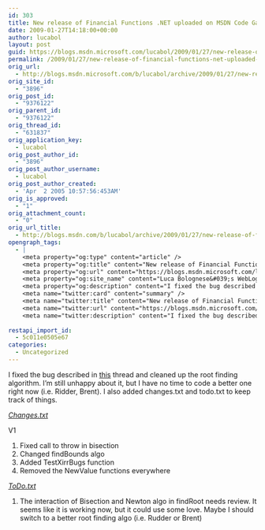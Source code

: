 ```yaml
---
id: 303
title: New release of Financial Functions .NET uploaded on MSDN Code Gallery
date: 2009-01-27T14:18:00+00:00
author: lucabol
layout: post
guid: https://blogs.msdn.microsoft.com/lucabol/2009/01/27/new-release-of-financial-functions-net-uploaded-on-msdn-code-gallery/
permalink: /2009/01/27/new-release-of-financial-functions-net-uploaded-on-msdn-code-gallery/
orig_url:
  - http://blogs.msdn.microsoft.com/b/lucabol/archive/2009/01/27/new-release-of-financial-functions-net-uploaded-on-msdn-code-gallery.aspx
orig_site_id:
  - "3896"
orig_post_id:
  - "9376122"
orig_parent_id:
  - "9376122"
orig_thread_id:
  - "631837"
orig_application_key:
  - lucabol
orig_post_author_id:
  - "3896"
orig_post_author_username:
  - lucabol
orig_post_author_created:
  - 'Apr  2 2005 10:57:56:453AM'
orig_is_approved:
  - "1"
orig_attachment_count:
  - "0"
orig_url_title:
  - http://blogs.msdn.com/b/lucabol/archive/2009/01/27/new-release-of-financial-functions-net-uploaded-on-msdn-code-gallery.aspx
opengraph_tags:
  - |
    <meta property="og:type" content="article" />
    <meta property="og:title" content="New release of Financial Functions .NET uploaded on MSDN Code Gallery" />
    <meta property="og:url" content="https://blogs.msdn.microsoft.com/lucabol/2009/01/27/new-release-of-financial-functions-net-uploaded-on-msdn-code-gallery/" />
    <meta property="og:site_name" content="Luca Bolognese&#039;s WebLog" />
    <meta property="og:description" content="I fixed the bug described in this thread and cleaned up the root finding algorithm. I’m still unhappy about it, but I have no time to code a better one right now (i.e. Ridder, Brent). I also added changes.txt and todo.txt to keep track of things. Changes.txt V1 1. Fixed call to throw in bisection..." />
    <meta name="twitter:card" content="summary" />
    <meta name="twitter:title" content="New release of Financial Functions .NET uploaded on MSDN Code Gallery" />
    <meta name="twitter:url" content="https://blogs.msdn.microsoft.com/lucabol/2009/01/27/new-release-of-financial-functions-net-uploaded-on-msdn-code-gallery/" />
    <meta name="twitter:description" content="I fixed the bug described in this thread and cleaned up the root finding algorithm. I’m still unhappy about it, but I have no time to code a better one right now (i.e. Ridder, Brent). I also added changes.txt and todo.txt to keep track of things. Changes.txt V1 1. Fixed call to throw in bisection..." />
    
restapi_import_id:
  - 5c011e0505e67
categories:
  - Uncategorized
---
```

I fixed the bug described in [this](https://code.msdn.microsoft.com/Thread/View.aspx?ProjectName=FinancialFunctions&ThreadId=1060) thread and cleaned up the root finding algorithm. I’m still unhappy about it, but I have no time to code a better one right now (i.e. Ridder, Brent). I also added changes.txt and todo.txt to keep track of things.

_<u>Changes.txt</u>_

V1   
1. Fixed call to throw in bisection   
2. Changed findBounds algo   
3. Added TestXirrBugs function   
4. Removed the NewValue functions everywhere

_<u>ToDo.txt</u>_

1. The interaction of Bisection and Newton algo in findRoot needs review. It seems like it is working now, but it could use some love. Maybe I should switch to a better root finding algo (i.e. Rudder or Brent)